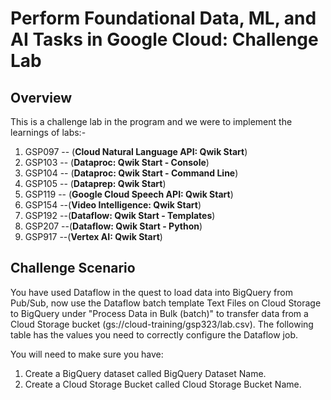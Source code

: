 # Perform Foundational Data, ML, and AI Tasks in Google Cloud: Challenge Lab

## Overview

This is a challenge lab in the program and we were to implement the learnings of labs:-
1. GSP097 -- (**Cloud Natural Language API: Qwik Start**) 
2. GSP103 -- (**Dataproc: Qwik Start - Console**)
3. GSP104 -- (**Dataproc: Qwik Start - Command Line**)
4. GSP105 -- (**Dataprep: Qwik Start**)
5. GSP119 -- (**Google Cloud Speech API: Qwik Start**)
6. GSP154 --(**Video Intelligence: Qwik Start**)
7. GSP192 --(**Dataflow: Qwik Start - Templates**)
8. GSP207 --(**Dataflow: Qwik Start - Python**)
9. GSP917 --(**Vertex AI: Qwik Start**)


## Challenge Scenario

You have used Dataflow in the quest to load data into BigQuery from Pub/Sub, now use the Dataflow batch template Text Files on Cloud Storage to BigQuery under "Process Data in Bulk (batch)" to transfer data from a Cloud Storage bucket (gs://cloud-training/gsp323/lab.csv). The following table has the values you need to correctly configure the Dataflow job.

You will need to make sure you have:

1. Create a BigQuery dataset called BigQuery Dataset Name.
2. Create a Cloud Storage Bucket called Cloud Storage Bucket Name.